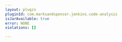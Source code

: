 ```yaml
---
layout: plugin
pluginId: com.marksandspencer.jenkins.code-analysis
isJarAvailable: true
error: NONE
violations: []

---
```

